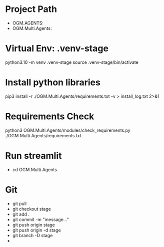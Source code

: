 # Project Path
- OGM.AGENTS: 
- OGM.Multi.Agents: 

# Virtual Env: .venv-stage
python3.10 -m venv .venv-stage
source .venv-stage/bin/activate

# Install python libraries
<!-- pip3 install pydantic fastapi crew langchain-openai openai streamlit python-dotenv crewai-tools crewai -->
pip3 install -r ./OGM.Multi.Agents/requirements.txt -v > install_log.txt 2>&1

# Requirements Check
python3 OGM.Multi.Agents/modules/check_requirements.py ./OGM.Multi.Agents/requirements.txt

# Run streamlit
- cd OGM.Multi.Agents

# Git
- git pull
- git checkout stage
- git add .
- git commit -m "message..."
- git push origin stage 
- git push origin -d stage
- git branch -D stage
- 
